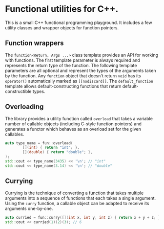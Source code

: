 # Functional utilities for C++.

This is a small C++ functional programming playground. It includes
a few utility classes and wrapper objects for function pointers.

## Function wrappers
The `function<Return, Args ...>` class template provides an API for working with functions.
The first template parameter is always required and represents the return type of the function.
The following template parameters are all optional and represent the types of the arguments taken by the function.
Any `function` object that doesn't return `void` has its `operator()` automatically marked as `[[nodiscard]]`.
The `default_function` template allows default-constructing functions
that return default-constructible types. 

## Overloading
The library provides a utility function called `overload` that
takes a variable number of callable objects (including C-style function pointers)
and generates a functor which behaves as an overload set for the given callables.

```cpp
auto type_name = fun::overload(
        [](int) { return "int"; },
        [](double) { return "double"; },
);
std::cout << type_name(3435) << '\n'; // "int"
std::cout << type_name(3.14) << '\n'; // "double"
```
## Currying
Currying is the technique of converting a function that takes multiple arguments into a sequence of functions that each takes a single argument.
Using the `curry` function, a callable object can be adapted to
receive its arguments one-by-one.
```cpp
auto curried = fun::curry([](int x, int y, int z) { return x + y + z; });
std::cout << curried(1)(2)(3); // 6
```